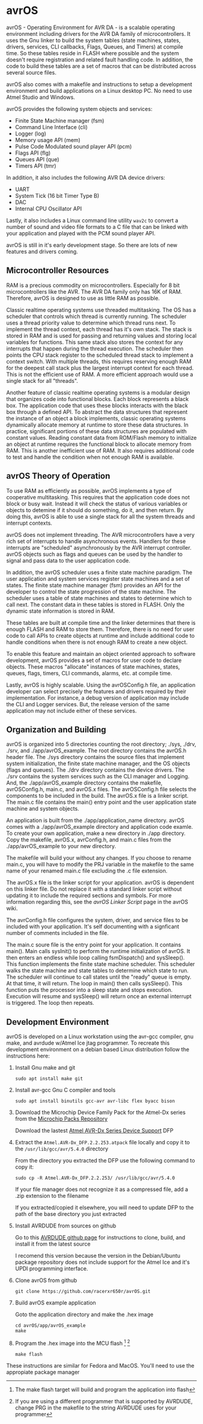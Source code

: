 # avrOS

avrOS - Operating Environment for AVR DA - is a scalable operating environment 
including drivers for the AVR DA family of microcontrollers. It uses the Gnu
linker to build the system tables (state machines, states, drivers, services,
CLI callbacks, Flags, Queues, and Timers) at compile time. So these tables
reside in FLASH where possible and the system doesn't require registration and
related fault handling code. In addition, the code to build these tables are
a set of macros that can be distributed across several source files.

avrOS also comes with a makefile and instructions to setup a development
environment and build applications on a Linux desktop PC. No need to use Atmel
Studio and Windows.

avrOS provides the following system objects and services:

* Finite State Machine manager (fsm)
* Command Line Interface (cli)
* Logger (log)
* Memory usage API (mem)
* Pulse Code Modulated sound player API (pcm)
* Flags API (flg)
* Queues API (que)
* Timers API (tmr)

In addition, it also includes the following AVR DA device drivers:

* UART
* System Tick (16 bit Timer Type B)
* DAC
* Internal CPU Oscillator API

Lastly, it also includes a Linux command line utility `wav2c` to convert a 
number of sound and video file formats to a C file that can be linked with
your application and played with the PCM sound player API.

avrOS is still in it's early development stage. So there are lots of new 
features and drivers coming.

## Microcontroller Resources

RAM is a precious commodity on microcontrollers. Especially for 8 bit 
microcontrollers like the AVR. The AVR DA family only has 16K of RAM. 
Therefore, avrOS is designed to use as little RAM as possible.

Classic realtime operating systems use threaded multitasking. The OS has a 
scheduler that controls which thread is currently running. The scheduler uses a
thread priority value to determine which thread runs next. To implement the 
thread context, each thread has it's own stack. The stack is stored in RAM and
is used for passing and returning values and storing local variables for 
functions. This same stack also stores the context for any interrupts that 
happen during the thread execution. The scheduler then points the CPU stack
register to the scheduled thread stack to implement a context switch. With 
multiple threads, this requires reserving enough RAM for the deepest call stack
plus the largest interrupt context for each thread. This is not the efficient
use of RAM. A more efficient approach would use a single stack for all 
"threads".

Another feature of classic realtime operating systems is a modular design that 
organizes code into functional blocks. Each block represents a black box. The 
application code that uses these blocks interacts with the black box through 
a defined API. To abstract the data structures that represent the instance of
an object a block implements, classic operating systems dynamically allocate
memory at runtime to store these data structures. In practice, significant
portions of these data structures are populated with constant values. Reading
constant data from ROM/Flash memory to initialize an object at runtime requires
the functional block to allocate memory from RAM. This is another inefficient
use of RAM. It also requires additional code to test and handle the condition
when not enough RAM is available.

## avrOS Theory of Operation

To use RAM as efficiently as possible, avrOS implements a type of cooperative
multitasking. This requires that the application code does not block or busy
wait. Instead it will check the status of various variables or objects to 
detemine if it should do something, do it, and then return. By doing this,
avrOS is able to use a single stack for all the system threads and interrupt 
contexts.

avrOS does not implement threading. The AVR microcontrollers have a very rich
set of interrupts to handle asynchronous events. Handlers for these interrupts
are "scheduled" asynchronously by the AVR interrupt controller. avrOS objects
such as flags and queues can be used by the handler to signal and pass data to
the user application code.

In addition, the avrOS scheduler uses a finite state machine paradigm. The user
application and system services register state machines and a set of states.
The finite state machine manager (fsm) provides an API for the developer to
control the state progression of the state machine. The scheduler uses a table
of state machines and states to determine which to call next. The constant data
in these tables is stored in FLASH. Only the dynamic state information is
stored in RAM. 

These tables are built at compile time and the linker determines that there is
enough FLASH and RAM to store them. Therefore, there is no need for user code
to call APIs to create objects at runtime and include additional code to handle
conditions when there is not enough RAM to create a new object.

To enable this feature and maintain an object oriented approach to software
development, avrOS provides a set of macros for user code to declare objects.
These macros "allocate" instances of state machines, states, queues, flags,
timers, CLI commands, alarms, etc. at compile time.

Lastly, avrOS is highly scalable. Using the avrOSConfig.h file, an application
developer can select precisely the features and drivers required by their
implementation. For instance, a debug version of application may include the
CLI and Logger services. But, the release version of the same application may
not include either of these services.

## Organization and Building

avrOS is organized into 5 directories counting the root directory; ./sys,
./drv, ./srv, and ./app/avrOS_example. The root directory contains the
avrOS.h header file. The ./sys directory contains the source files that
implement system initialization, the finite state machine manager, and the OS
objects (flags and queues). The ./drv directory contains the device drivers.
The ./srv contains the system services such as the CLI manager and Logging.
And, the ./app/avrOS_example directory contains the makefile, avrOSConfig.h,
main.c, and avrOS.x files. The avrOSConfig.h file selects the components to
be included in the build. The avrOS.x file is a linker script. The main.c
file contains the main() entry point and the user application state machine
and system objects.

An application is built from the ./app/application_name directory. avrOS
comes with a ./app/avrOS_example directory and application code examle.
To create your own application, make a new directory in ./app directory.
Copy the makefile, avrOS.x, avrConfig.h, and main.c files from the 
./app/avrOS_example to your new directory. 

The makefile will build your without any changes. If you choose to rename
main.c, you will have to modify the PRJ variable in the makefile to the same
name of your renamed main.c file excluding the .c file extension.

The avrOS.x file is the linker script for your application. avrOS is dependent
on this linker file. Do not replace it with a standard linker script without
updating it to include the required sections and symbols. For more
information regarding this, see the *avrOS Linker Script* page in the avrOS
wiki.

The avrConfig.h file configures the system, driver, and service files to be
included with your application. It's self documenting with a signficant
number of comments included in the file.

The main.c soure file is the entry point for your application. It contains
main(). Main calls sysInit() to perform the runtime initialization of avrOS.
It then enters an endless while loop calling fsmDispatch() and sysSleep().
This function implements the finite state machine scheduler. This scheduler
walks the state machine and state tables to determine which state to run.
The scheduler will continue to call states until the "ready" queue is empty.
At that time, it will return. The loop in main() then calls sysSleep(). This
function puts the processor into a sleep state and stops execution.
Execution will resume and sysSleep() will return once an external interrupt
is triggered. The loop then repeats.

## Development Environment

avrOS is developed on a Linux workstation using the avr-gcc compiler, gnu make,
and avrdude w/Atmel Ice jtag programmer. To recreate this development 
environment on a debian based Linux distribution follow the instructions here:

1. Install Gnu make and git

    ```console    
    sudo apt install make git
    ```

2. Install avr-gcc Gnu C compiler and tools

    ```console
    sudo apt install binutils gcc-avr avr-libc flex byacc bison
    ```

3. Download the Microchip Device Family Pack for the Atmel-Dx series from the [Microchip Packs Repository](http://packs.download.atmel.com/)

    Download the lastest [Atmel AVR-Dx Series Device Support](http://packs.download.atmel.com/#collapse-Atmel-AVR-Dx-DFP-pdsc) DFP

4. Extract the `Atmel.AVR-Dx_DFP.2.2.253.atpack` file locally and copy it to the `/usr/lib/gcc/avr/5.4.0` directory

    From the directory you extracted the DFP use the following command to copy it:

    ```console
    sudo cp -R Atmel.AVR-Dx_DFP.2.2.253/ /usr/lib/gcc/avr/5.4.0
    ```

    If your file manager does not recognize it as a compressed file, add a .zip extension to the filename

    If you extracted/copied it elsewhere, you will need to update DFP to the path of the base directory you just extracted

5. Install AVRDUDE from sources on github

    Go to this [AVRDUDE github page](https://github.com/avrdudes/avrdude/wiki/Building-AVRDUDE-for-Linux)
    for instructions to clone, build, and install it from the latest source

    I recomend this version because the version in the Debian/Ubuntu package
    repository does not include support for the Atmel Ice and it's UPDI programming
    interface.

6. Clone avrOS from github

    ```console
    git clone https://github.com/racerxr650r/avrOS.git
    ```

7. Build avrOS example application

    Goto the application directory and make the .hex image

    ```console
    cd avrOS/app/avrOS_example
    make
    ```

8. Program the .hex image into the MCU flash [^1] [^2]

    ```console
    make flash
    ```
These instructions are similar for Fedora and MacOS. You'll need to use the
appropiate package manager

[^1]: The make flash target will build and program the application into flash
[^2]: If you are using a different programmer that is supported by AVRDUDE, 
change PRG in the makefile to the string AVRDUDE uses for your programmer
